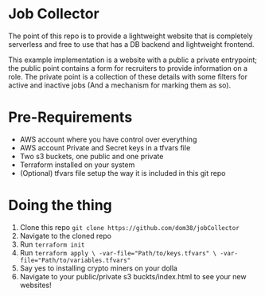 # Job Collector

The point of this repo is to provide a lightweight website that is completely serverless and free to use that has a DB backend and lightweight frontend. 

This example implementation is a website with a public a private entrypoint; the public point contains a form for recruiters to provide information on a role. The private point is a collection of these details with some filters for active and inactive jobs (And a mechanism for marking them as so).

# Pre-Requirements

* AWS account where you have control over everything
* AWS account Private and Secret keys in a tfvars file
* Two s3 buckets, one public and one private
* Terraform installed on your system
* (Optional) tfvars file setup the way it is included in this git repo

# Doing the thing

1. Clone this repo `git clone https://github.com/dom38/jobCollector`
2. Navigate to the cloned repo
3. Run `terraform init`
4. Run `terraform apply \ -var-file="Path/to/keys.tfvars" \ -var-file="Path/to/variables.tfvars"`
5. Say yes to installing crypto miners on your dolla
6. Navigate to your public/private s3 buckts/index.html to see your new websites!
